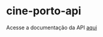 # cine-porto-api

Acesse a documentação da API [aqui](https://github.com/CompCult/cine-porto-api/blob/master/api.md)